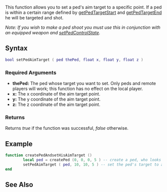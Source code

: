 This function allows you to set a ped's aim target to a specific point. If a ped is within a certain range defined by [getPedTargetStart](/docs/getpedtargetstart.md "wikilink") and [getPedTargetEnd](/getPedTargetEnd.md "wikilink") he will be targeted and shot.

*Note: If you wish to make a ped shoot you must use this in conjunction with an equipped weapon and [setPedControlState](/docs/setpedcontrolstate.md "wikilink").*

Syntax
------

``` lua
bool setPedAimTarget ( ped thePed, float x, float y, float z )
```

### Required Arguments

-   **thePed:** The ped whose target you want to set. Only peds and remote players will work; this function has no effect on the local player.
-   **x:** The x coordinate of the aim target point.
-   **y:** The y coordinate of the aim target point.
-   **z:** The z coordinate of the aim target point.

### Returns

Returns *true* if the function was successful, *false* otherwise.

Example
-------

``` lua
function createPedAndsetHisAimTarget ()
        local ped = createPed (0, 0, 0, 5 ) -- create a ped, who looks like cj, in the middle of the map
        setPedAimTarget ( ped, 10, 10, 5 ) -- set the ped's target to a point in North-East
end
```

See Also
--------

